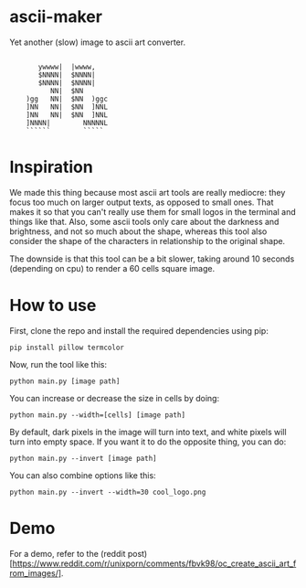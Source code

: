 # ascii-maker

Yet another (slow) image to ascii art converter.

```

       ywwww|  |wwww,
       $NNNN|  $NNNN|
       $NNNN|  $NNNN|
          NN|  $NN
    )gg   NN|  $NN  )ggc
    ]NN   NN|  $NN  ]NNL
    ]NN   NN|  $NN  ]NNL
    ]NNNN|        NNNNNL
    ``````        `````

```

# Inspiration

We made this thing because most ascii art tools are really mediocre: they focus too much on larger output texts, as opposed to small ones. That makes it so that you can't really use them for small logos in the terminal and things like that.
Also, some ascii tools only care about the darkness and brightness, and not so much about the shape, whereas this tool also consider the shape of the characters in relationship to the original shape.

The downside is that this tool can be a bit slower, taking around 10 seconds (depending on cpu) to render a 60 cells square image.

# How to use

First, clone the repo and install the required dependencies using pip:

```
pip install pillow termcolor
```

Now, run the tool like this:

```
python main.py [image path]
```

You can increase or decrease the size in cells by doing:

```
python main.py --width=[cells] [image path]
```

By default, dark pixels in the image will turn into text, and white pixels will turn into empty space. If you want it to do the opposite thing, you can do:

```
python main.py --invert [image path]
```

You can also combine options like this:

```
python main.py --invert --width=30 cool_logo.png
```

# Demo
For a demo, refer to the (reddit post)[https://www.reddit.com/r/unixporn/comments/fbvk98/oc_create_ascii_art_from_images/].
